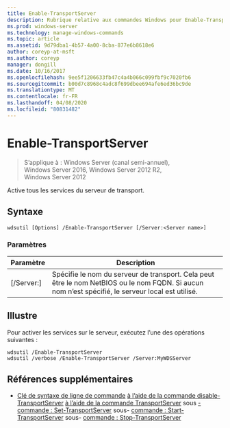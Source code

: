 ```yaml
---
title: Enable-TransportServer
description: Rubrique relative aux commandes Windows pour Enable-TransportServer, qui active tous les services du serveur de transport.
ms.prod: windows-server
ms.technology: manage-windows-commands
ms.topic: article
ms.assetid: 9d79dba1-4b57-4a00-8cba-877e6b8618e6
author: coreyp-at-msft
ms.author: coreyp
manager: dongill
ms.date: 10/16/2017
ms.openlocfilehash: 9ee5f1206633fb47c4a4b066c099fbf9c7020fb6
ms.sourcegitcommit: b00d7c8968c4adc8f699dbee694afe6ed36bc9de
ms.translationtype: MT
ms.contentlocale: fr-FR
ms.lasthandoff: 04/08/2020
ms.locfileid: "80831482"
---
```

# <a name="enable-transportserver"></a>Enable-TransportServer

>S’applique à : Windows Server (canal semi-annuel), Windows Server 2016, Windows Server 2012 R2, Windows Server 2012

Active tous les services du serveur de transport.

## <a name="syntax"></a>Syntaxe
```
wdsutil [Options] /Enable-TransportServer [/Server:<Server name>]
```
### <a name="parameters"></a>Paramètres
|Paramètre|Description|
|-------|--------|
|[/Server:<Server name>]|Spécifie le nom du serveur de transport. Cela peut être le nom NetBIOS ou le nom FQDN. Si aucun nom n’est spécifié, le serveur local est utilisé.|
## <a name="examples"></a><a name=BKMK_examples></a>Illustre
Pour activer les services sur le serveur, exécutez l’une des opérations suivantes :
```
wdsutil /Enable-TransportServer
wdsutil /verbose /Enable-TransportServer /Server:MyWDSServer
```
## <a name="additional-references"></a>Références supplémentaires
- [Clé de syntaxe de ligne de commande](command-line-syntax-key.md)
[à l’aide de la commande disable-TransportServer](using-the-disable-transportserver-command.md)
[à l’aide de la commande TransportServer](using-the-get-transportserver-command.md)
sous [-commande : Set-TransportServer](subcommand-set-transportserver.md)
sous- [commande : Start-TransportServer](subcommand-start-transportserver.md)
sous- [commande : Stop-TransportServer](subcommand-stop-transportserver.md)
